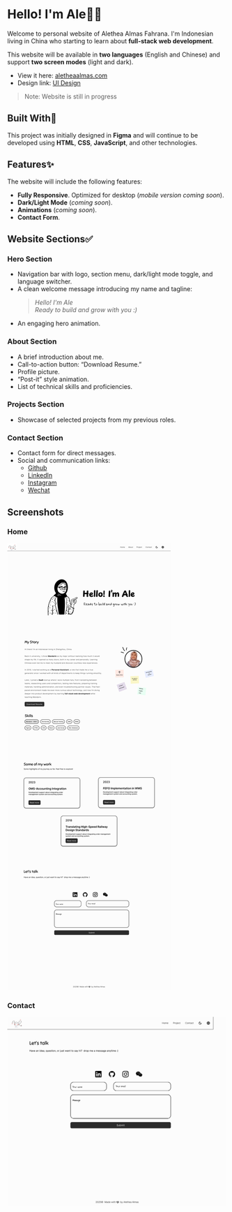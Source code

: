 # Hello! I'm Ale🧕🏻

Welcome to personal website of Alethea Almas Fahrana. I'm Indonesian living in China who starting to learn about **full-stack web development**.

This website will be available in **two languages** (English and Chinese) and support **two screen modes** (light and dark).

- View it here: [aletheaalmas.com](https://aletheaalmas.com)
- Design link: [UI Design](https://www.figma.com/design/aKawpdPxNjhOKhaLWvmHaO/aletheaalmas.com)

> Note: Website is still in progress

## Built With🩷

This project was initially designed in **Figma** and will continue to be developed using **HTML**, **CSS**, **JavaScript**, and other technologies.

## Features✨

The website will include the following features:

- **Fully Responsive**. Optimized for desktop (_mobile version coming soon_).
- **Dark/Light Mode** (_coming soon_).
- **Animations** (_coming soon_).
- **Contact Form**.

## Website Sections✅

### Hero Section

- Navigation bar with logo, section menu, dark/light mode toggle, and language switcher.
- A clean welcome message introducing my name and tagline:
  > _Hello! I'm Ale_  
  > _Ready to build and grow with you :)_
- An engaging hero animation.

### About Section

- A brief introduction about me.
- Call-to-action button: “Download Resume.”
- Profile picture.
- “Post-it” style animation.
- List of technical skills and proficiencies.

### Projects Section

- Showcase of selected projects from my previous roles.

### Contact Section

- Contact form for direct messages.
- Social and communication links:
  - [Github](https://github.com/aletheaalmas)
  - [LinkedIn](https://www.linkedin.com/in/alethea-almas-146a91108/)
  - [Instagram](https://www.instagram.com/aletheaalmas/)
  - [Wechat](https://drive.google.com/file/d/18VAMxkSPLcEb05tXuDBR6vIacTqDZ3_n/view?usp=sharing)

## Screenshots

### Home

![Home](assets/images/home-light-en.jpg)

### Contact

![Contact](assets/images/contact-light-en.jpg)
